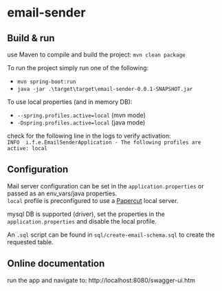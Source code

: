 # email-sender


## Build & run
use Maven to compile and build the project: `mvn clean package`

To run the project simply run one of the following:
 * `mvn spring-boot:run`
 * `java -jar .\target\target\email-sender-0.0.1-SNAPSHOT.jar`

To use local properties (and in memory DB):  
* `--spring.profiles.active=local` (mvn mode)
* `-Dspring.profiles.active=local` (java mode)  

check for the following line in the logs to verify activation:  
`INFO  i.f.e.EmailSenderApplication - The following profiles are active: local`

## Configuration
Mail server configuration can be set in the `application.properties` or passed 
as an env_vars/java properties.  
`local` profile is preconfigured to use a [Papercut](https://github.com/ChangemakerStudios/Papercut) local server.


mysql DB is supported (driver), set the properties in the `application.properties` 
and disable the local profile. 
 
An `.sql` script can be found in `sql/create-email-schema.sql` to create the requested table.

## Online documentation
run the app and navigate to:
http://localhost:8080/swagger-ui.htm